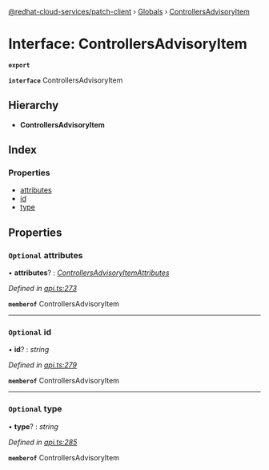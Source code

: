 [@redhat-cloud-services/patch-client](../README.md) › [Globals](../globals.md) › [ControllersAdvisoryItem](controllersadvisoryitem.md)

# Interface: ControllersAdvisoryItem

**`export`** 

**`interface`** ControllersAdvisoryItem

## Hierarchy

* **ControllersAdvisoryItem**

## Index

### Properties

* [attributes](controllersadvisoryitem.md#optional-attributes)
* [id](controllersadvisoryitem.md#optional-id)
* [type](controllersadvisoryitem.md#optional-type)

## Properties

### `Optional` attributes

• **attributes**? : *[ControllersAdvisoryItemAttributes](controllersadvisoryitemattributes.md)*

*Defined in [api.ts:273](https://github.com/RedHatInsights/javascript-clients/blob/b3a33353/packages/patch/api.ts#L273)*

**`memberof`** ControllersAdvisoryItem

___

### `Optional` id

• **id**? : *string*

*Defined in [api.ts:279](https://github.com/RedHatInsights/javascript-clients/blob/b3a33353/packages/patch/api.ts#L279)*

**`memberof`** ControllersAdvisoryItem

___

### `Optional` type

• **type**? : *string*

*Defined in [api.ts:285](https://github.com/RedHatInsights/javascript-clients/blob/b3a33353/packages/patch/api.ts#L285)*

**`memberof`** ControllersAdvisoryItem
